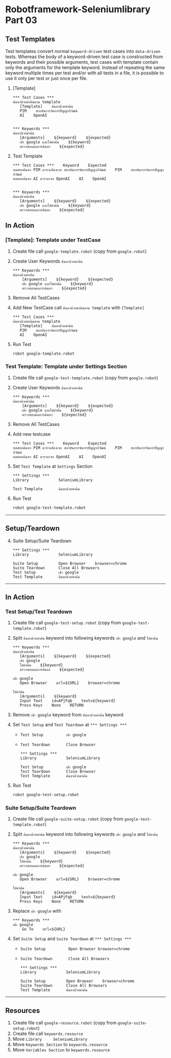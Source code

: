 # Robotframework-Seleniumlibrary Part 03

## Test Templates

Test templates convert normal `keyword-driven` test cases into `data-driven` tests. Whereas the body of a keyword-driven test case is constructed from keywords and their possible arguments, test cases with template contain only the arguments for the template keyword. Instead of repeating the same keyword multiple times per test and/or with all tests in a file, it is possible to use it only per test or just once per file.

1. [Template]

   ```robot
   *** Test Cases ***
   ค้นหาด้วยคำค้นตาม template
      [Template]    ค้นหาด้วยคำค้น
      PIM    สถาบันการจัดการปัญญาภิวัฒน์
      AI    OpenAI


   *** Keywords ***
   ค้นหาด้วยคำค้น
      [Arguments]    ${keyword}    ${expected}
      เข้า google และใส่คำค้น    ${keyword}
      ตรวจสอบผลการค้นหา    ${expected}
   ```

2. Test Template

   ```robot
   *** Test Cases ***    Keyword    Expected
   ทดสอบค้นหา PIM ควรจะต้องเจอ สถาบันการจัดการปัญญาภิวัฒน์    PIM    สถาบันการจัดการปัญญาภิวัฒน์
   ทดสอบค้นหา AI ควรจะเจอ OpenAI    AI    OpenAI


   *** Keywords ***
   ค้นหาด้วยคำค้น
      [Arguments]    ${keyword}    ${expected}
      เข้า google และใส่คำค้น    ${keyword}
      ตรวจสอบผลการค้นหา    ${expected}
   ```

## In Action

### [Template]: Template under TestCase

1. Create file call `google-template.robot` (copy from `google.robot`)
2. Create User Keywords `ค้นหาด้วยคำค้น`

   ```robot
   *** Keywords ***
   ค้นหาด้วยคำค้น
       [Arguments]    ${keyword}    ${expected}
       เข้า google และใส่คำค้น    ${keyword}
       ตรวจสอบผลการค้นหา    ${expected}

   ```

3. Remove All TestCases
4. Add New TestCase call `ค้นหาด้วยคำค้นตาม template` with `[Template]`

   ```robot
   *** Test Cases ***
   ค้นหาด้วยคำค้นตาม template
      [Template]    ค้นหาด้วยคำค้น
      PIM    สถาบันการจัดการปัญญาภิวัฒน์
      AI    OpenAI
   ```

5. Run Test

   ```sh
   robot google-template.robot
   ```

### Test Template: Template under Settings Section

1. Create file call `google-test-template.robot` (copy from `google.robot`)
2. Create User Keywords `ค้นหาด้วยคำค้น`

   ```robot
   *** Keywords ***
   ค้นหาด้วยคำค้น
       [Arguments]    ${keyword}    ${expected}
       เข้า google และใส่คำค้น    ${keyword}
       ตรวจสอบผลการค้นหา    ${expected}

   ```

3. Remove All TestCases
4. Add new testcase

   ```robot
   *** Test Cases ***    Keyword    Expected
   ทดสอบค้นหา PIM ควรจะต้องเจอ สถาบันการจัดการปัญญาภิวัฒน์    PIM    สถาบันการจัดการปัญญาภิวัฒน์
   ทดสอบค้นหา AI ควรจะเจอ OpenAI    AI    OpenAI
   ```

5. Set `Test Template` at `Settings` Section

   ```robot
   *** Settings ***
   Library             SeleniumLibrary

   Test Template       ค้นหาด้วยคำค้น
   ```

6. Run Test

   ```sh
   robot google-test-template.robot
   ```

---

## Setup/Teardown

4. Suite Setup/Suite Teardown

   ```robot
   *** Settings ***
   Library             SeleniumLibrary

   Suite Setup         Open Browser    browser=chrome
   Suite Teardown      Close All Browsers
   Test Setup          เข้า google
   Test Template       ค้นหาด้วยคำค้น
   ```

---

## In Action

### Test Setup/Test Teardown

1. Create file call `google-test-setup.robot` (copy from `google-test-template.robot`)
2. Split `ค้นหาด้วยคำค้น` keyword into following keywords `เข้า google` and `ใส่คำค้น`

   ```robot
   *** Keywords ***
   ค้นหาด้วยคำค้น
      [Arguments]    ${keyword}    ${expected}
      เข้า google
      ใส่คำค้น    ${keyword}
      ตรวจสอบผลการค้นหา    ${expected}

   เข้า google
      Open Browser    url=${URL}    browser=chrome

   ใส่คำค้น
      [Arguments]    ${keyword}
      Input Text    id=APjFqb    text=${keyword}
      Press Keys    None    RETURN
   ```

3. Remove `เข้า google` keyword from `ค้นหาด้วยคำค้น` keyword
4. Set `Test Setup` and `Test Teardown` at `*** Settings ***`

   - `Test Setup          เข้า google`
   - `Test Teardown       Close Browser`

     ```robot
     *** Settings ***
     Library             SeleniumLibrary

     Test Setup          เข้า google
     Test Teardown       Close Browser
     Test Template       ค้นหาด้วยคำค้น
     ```

5. Run Test

   ```sh
   robot google-test-setup.robot
   ```

### Suite Setup/Suite Teardown

1. Create file call `google-suite-setup.robot` (copy from `google-test-template.robot`)
2. Split `ค้นหาด้วยคำค้น` keyword into following keywords `เข้า google` and `ใส่คำค้น`

   ```robot
   *** Keywords ***
   ค้นหาด้วยคำค้น
      [Arguments]    ${keyword}    ${expected}
      เข้า google
      ใส่คำค้น    ${keyword}
      ตรวจสอบผลการค้นหา    ${expected}

   เข้า google
      Open Browser    url=${URL}    browser=chrome

   ใส่คำค้น
      [Arguments]    ${keyword}
      Input Text    id=APjFqb    text=${keyword}
      Press Keys    None    RETURN
   ```

3. Replace `เข้า google` with

   ```robot
   *** Keywords ***
   เข้า google
       Go To    url=${URL}
   ```

4. Set `Suite Setup` and `Suite Teardown` at `*** Settings ***`

   - `Suite Setup          Open Browser browser=chrome`
   - `Suite Teardown       Close All Browsers`

     ```robot
     *** Settings ***
     Library             SeleniumLibrary

     Suite Setup         Open Browser    browser=chrome
     Suite Teardown      Close All Browsers
     Test Template       ค้นหาด้วยคำค้น
     ```

---

## Resources

1. Create file call `google-resource.robot` (copy from `google-suite-setup.robot`)
2. Create file call `keywords.resource`
3. Move `Library     SeleniumLibrary` 
4. Move `Keywords Section` to `keywords.resource`
5. Move `Variables Section` to `keywords.resource`